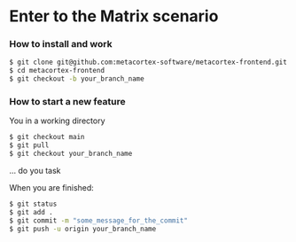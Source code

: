 # Enter to the Matrix scenario

### How to install and work

```bash
$ git clone git@github.com:metacortex-software/metacortex-frontend.git
$ cd metacortex-frontend
$ git checkout -b your_branch_name
```

### How to start a new feature

You in a working directory 

```bash
$ git checkout main
$ git pull 
$ git checkout your_branch_name
```

... do you task

When you are finished:

```bash
$ git status
$ git add .
$ git commit -m "some_message_for_the_commit"
$ git push -u origin your_branch_name
```
